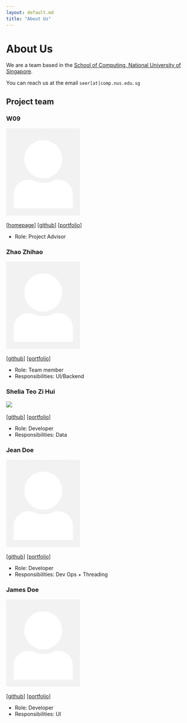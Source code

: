 ```yaml
---
layout: default.md
title: "About Us"
---
```


# About Us

We are a team based in the [School of Computing, National University of Singapore](http://www.comp.nus.edu.sg).

You can reach us at the email `seer[at]comp.nus.edu.sg`

## Project team

### W09

<img src="images/johndoe.png" width="200px">

[[homepage](http://www.comp.nus.edu.sg/~damithch)]
[[github](https://github.com/johndoe)]
[[portfolio](team/Noob-No-1)]

* Role: Project Advisor

### Zhao Zhihao

<img src="images/johndoe.png" width="200px">

[[github](http://github.com/Noob-No-1)]
[[portfolio](team/Noob-No-1.md)]

* Role: Team member
* Responsibilities: UI/Backend 

### Shelia Teo Zi Hui

<img src="images/shelialia.png" width="200px">

[[github](http://github.com/shelialia)]
[[portfolio](team/shelialia.md)]

* Role: Developer
* Responsibilities: Data

### Jean Doe

<img src="images/johndoe.png" width="200px">

[[github](http://github.com/johndoe)]
[[portfolio](team/Noob-No-1)]

* Role: Developer
* Responsibilities: Dev Ops + Threading

### James Doe

<img src="images/johndoe.png" width="200px">

[[github](http://github.com/johndoe)]
[[portfolio](team/Noob-No-1)]

* Role: Developer
* Responsibilities: UI
